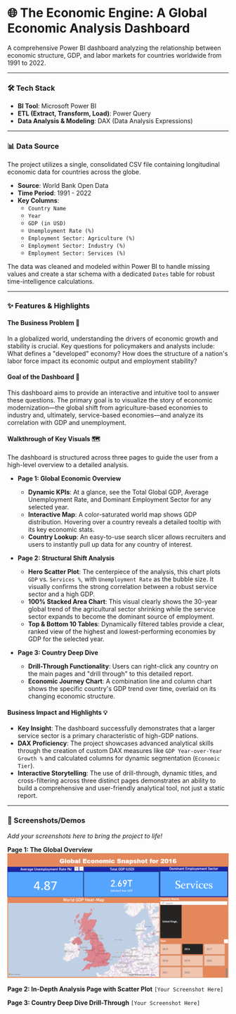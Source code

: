 # 🌐 The Economic Engine: A Global Economic Analysis Dashboard

A comprehensive Power BI dashboard analyzing the relationship between economic structure, GDP, and labor markets for countries worldwide from 1991 to 2022.

---

### 🛠️ Tech Stack

* **BI Tool**: Microsoft Power BI
* **ETL (Extract, Transform, Load)**: Power Query
* **Data Analysis & Modeling**: DAX (Data Analysis Expressions)

---

### 📊 Data Source

The project utilizes a single, consolidated CSV file containing longitudinal economic data for countries across the globe.

* **Source**: World Bank Open Data
* **Time Period**: 1991 - 2022
* **Key Columns**:
    * `Country Name`
    * `Year`
    * `GDP (in USD)`
    * `Unemployment Rate (%)`
    * `Employment Sector: Agriculture (%)`
    * `Employment Sector: Industry (%)`
    * `Employment Sector: Services (%)`

The data was cleaned and modeled within Power BI to handle missing values and create a star schema with a dedicated `Dates` table for robust time-intelligence calculations.

---

### ✨ Features & Highlights

#### **The Business Problem** 🤔

In a globalized world, understanding the drivers of economic growth and stability is crucial. Key questions for policymakers and analysts include: What defines a "developed" economy? How does the structure of a nation's labor force impact its economic output and employment stability?

#### **Goal of the Dashboard** 🎯

This dashboard aims to provide an interactive and intuitive tool to answer these questions. The primary goal is to visualize the story of economic modernization—the global shift from agriculture-based economies to industry and, ultimately, service-based economies—and analyze its correlation with GDP and unemployment.

#### **Walkthrough of Key Visuals** 🗺️

The dashboard is structured across three pages to guide the user from a high-level overview to a detailed analysis.

* **Page 1: Global Economic Overview**
    * **Dynamic KPIs**: At a glance, see the Total Global GDP, Average Unemployment Rate, and Dominant Employment Sector for any selected year.
    * **Interactive Map**: A color-saturated world map shows GDP distribution. Hovering over a country reveals a detailed tooltip with its key economic stats.
    * **Country Lookup**: An easy-to-use search slicer allows recruiters and users to instantly pull up data for any country of interest.

* **Page 2: Structural Shift Analysis**
    * **Hero Scatter Plot**: The centerpiece of the analysis, this chart plots `GDP` vs. `Services %`, with `Unemployment Rate` as the bubble size. It visually confirms the strong correlation between a robust service sector and a high GDP.
    * **100% Stacked Area Chart**: This visual clearly shows the 30-year global trend of the agricultural sector shrinking while the service sector expands to become the dominant source of employment.
    * **Top & Bottom 10 Tables**: Dynamically filtered tables provide a clear, ranked view of the highest and lowest-performing economies by GDP for the selected year.

* **Page 3: Country Deep Dive**
    * **Drill-Through Functionality**: Users can right-click any country on the main pages and "drill through" to this detailed report.
    * **Economic Journey Chart**: A combination line and column chart shows the specific country's GDP trend over time, overlaid on its changing economic structure.

#### **Business Impact and Highlights** 💡

* **Key Insight**: The dashboard successfully demonstrates that a larger service sector is a primary characteristic of high-GDP nations.
* **DAX Proficiency**: The project showcases advanced analytical skills through the creation of custom DAX measures like `GDP Year-over-Year Growth %` and calculated columns for dynamic segmentation (`Economic Tier`).
* **Interactive Storytelling**: The use of drill-through, dynamic titles, and cross-filtering across three distinct pages demonstrates an ability to build a comprehensive and user-friendly analytical tool, not just a static report.

---

### 📸 Screenshots/Demos

*Add your screenshots here to bring the project to life!*

**Page 1: The Global Overview**
![The Global Overview](https://github.com/prannavm07/The-Economic-Engine/blob/main/1-Snapshot.png)

**Page 2: In-Depth Analysis Page with Scatter Plot**
`[Your Screenshot Here]`

**Page 3: Country Deep Dive Drill-Through**
`[Your Screenshot Here]`
